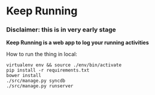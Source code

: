 # Keep Running

### Disclaimer: this is in very early stage

**Keep Running is a web app to log your running activities**

How to run the thing in local:

```
virtualenv env && source ./env/bin/activate
pip install -r requirements.txt
bower install
./src/manage.py syncdb
./src/manage.py runserver
```